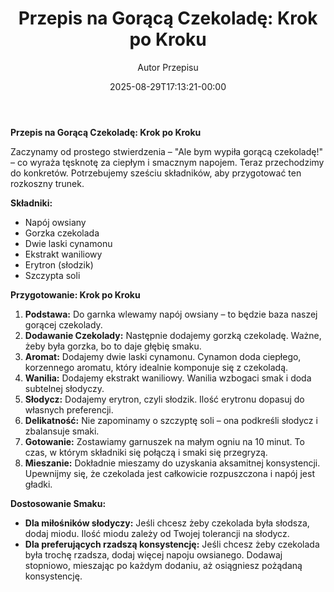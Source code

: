 ﻿---
draft: true
title: "**Przepis na Gorącą Czekoladę: Krok po Kroku**"
author: "Autor Przepisu"
recipe_image: images/recipe-headers/default.avif
date: 2025-08-29T17:13:21-00:00
categories: ["sniadania"]
tags: ["draft"]
tagline: "Przepis do sformatowania"
servings: 4
prep_time: 15
cook: true
cook_time: 30
calories: 300
protein: 20
fat: 10
carbohydrate: 25
---
**Przepis na Gorącą Czekoladę: Krok po Kroku**

Zaczynamy od prostego stwierdzenia – "Ale bym wypiła gorącą czekoladę!" – co wyraża tęsknotę za ciepłym i smacznym napojem. Teraz przechodzimy do konkretów. Potrzebujemy sześciu składników, aby przygotować ten rozkoszny trunek.

**Składniki:**

- Napój owsiany
- Gorzka czekolada
- Dwie laski cynamonu
- Ekstrakt waniliowy
- Erytron (słodzik)
- Szczypta soli

**Przygotowanie: Krok po Kroku**

1. **Podstawa:** Do garnka wlewamy napój owsiany – to będzie baza naszej gorącej czekolady.
2. **Dodawanie Czekolady:** Następnie dodajemy gorzką czekoladę. Ważne, żeby była gorzka, bo to daje głębię smaku.
3. **Aromat:** Dodajemy dwie laski cynamonu. Cynamon doda ciepłego, korzennego aromatu, który idealnie komponuje się z czekoladą.
4. **Wanilia:** Dodajemy ekstrakt waniliowy. Wanilia wzbogaci smak i doda subtelnej słodyczy.
5. **Słodycz:** Dodajemy erytron, czyli słodzik. Ilość erytronu dopasuj do własnych preferencji.
6. **Delikatność:** Nie zapominamy o szczyptę soli – ona podkreśli słodycz i zbalansuje smaki.
7. **Gotowanie:** Zostawiamy garnuszek na małym ogniu na 10 minut. To czas, w którym składniki się połączą i smaki się przegryzą.
8. **Mieszanie:** Dokładnie mieszamy do uzyskania aksamitnej konsystencji. Upewnijmy się, że czekolada jest całkowicie rozpuszczona i napój jest gładki.

**Dostosowanie Smaku:**

- **Dla miłośników słodyczy:** Jeśli chcesz żeby czekolada była słodsza, dodaj miodu. Ilość miodu zależy od Twojej tolerancji na słodycz.
- **Dla preferujących rzadszą konsystencję:** Jeśli chcesz żeby czekolada była trochę rzadsza, dodaj więcej napoju owsianego. Dodawaj stopniowo, mieszając po każdym dodaniu, aż osiągniesz pożądaną konsystencję.